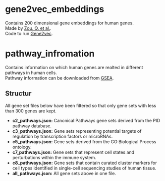 # gene2vec_embeddings
Contains 200 dimensional gene embeddings for human genes.
<br>
Made by [Zou. Q. et al.](https://bmcgenomics.biomedcentral.com/articles/10.1186/s12864-018-5370-x).
<br>
Code to run [Gene2vec](https://github.com/jingcheng-du/Gene2vec/tree/master).

# pathway_infromation
Contains information on which human genes are realted in different pathways in human cells.
<br>
Pathway information can be downloaded from [GSEA](https://www.gsea-msigdb.org/gsea/msigdb/human/collections.jsp).

## Structur
All gene set files below have been filtered so that only gene sets with less than 300 genes are kept.
- **c2_pathways.json:** Canonical Pathways gene sets derived from the PID pathway database.
- **c3_pathways.json:** Gene sets representing potential targets of regulation by transcription factors or microRNAs.
- **c5_pathways.json:** Gene sets derived from the GO Biological Process ontology.
- **c7_pathways.json:** Gene sets that represent cell states and perturbations within the immune system.
- **c8_pathways.json:** Gene sets that contain curated cluster markers for cell types identified in single-cell sequencing studies of human tissue.
- **all_pathways.json:** All gene sets above in one file.
